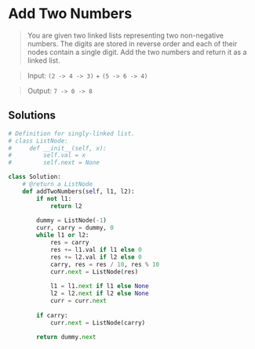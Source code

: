 Add Two Numbers 
================

> You are given two linked lists representing two non-negative numbers. The digits are stored in reverse order and each of their nodes contain a single digit. Add the two numbers and return it as a linked list.

> Input: `(2 -> 4 -> 3)` + `(5 -> 6 -> 4)`

> Output: `7 -> 0 -> 8`

Solutions
------------

```python
# Definition for singly-linked list.
# class ListNode:
#     def __init__(self, x):
#         self.val = x
#         self.next = None

class Solution:
    # @return a ListNode
    def addTwoNumbers(self, l1, l2):
        if not l1:
            return l2
        
        dummy = ListNode(-1)
        curr, carry = dummy, 0
        while l1 or l2:
            res = carry
            res += l1.val if l1 else 0
            res += l2.val if l2 else 0
            carry, res = res / 10, res % 10
            curr.next = ListNode(res)
            
            l1 = l1.next if l1 else None
            l2 = l2.next if l2 else None
            curr = curr.next
            
        if carry:
            curr.next = ListNode(carry)
        
        return dummy.next
```

